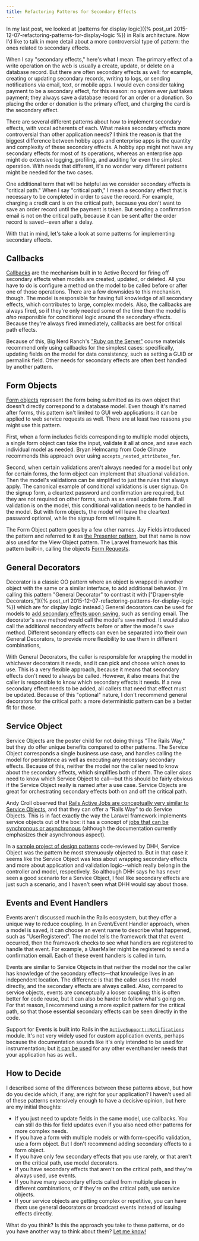 ```yaml
---
title: Refactoring Patterns for Secondary Effects
---
```


In my last post, we looked at [patterns for display logic]({% post_url 2015-12-07-refactoring-patterns-for-display-logic %}) in Rails architecture. Now I'd like to talk in more detail about a more controversial type of pattern: the ones related to secondary effects.

When I say "secondary effects," here's what I mean. The primary effect of a write operation on the web is usually a create, update, or delete on a database record. But there are often secondary effects as well: for example, creating or updating secondary records, writing to logs, or sending notifications via email, text, or mobile apps. I would even consider taking payment to be a secondary effect, for this reason: no system ever *just* takes payment; they always save a database record for an order or a donation. So placing the order or donation is the primary effect, and charging the card is the secondary effect.

There are several different patterns about how to implement secondary effects, with vocal adherents of each. What makes secondary effects more controversial than other application needs? I think the reason is that the biggest difference between hobby apps and enterprise apps is the quantity and complexity of these secondary effects. A hobby app might not have any secondary effects for most of its operations, whereas an enterprise app might do extensive logging, profiling, and auditing for even the simplest operation. With needs that different, it's no wonder very different patterns might be needed for the two cases.

One additional term that will be helpful as we consider secondary effects is "critical path." When I say "critical path," I mean a secondary effect that is necessary to be completed in order to save the record. For example, charging a credit card is on the critical path, because you don't want to save an order record until the payment is taken. But sending a confirmation email is not on the critical path, because it can be sent after the order record is saved--even after a delay.

With that in mind, let's take a look at some patterns for implementing secondary effects.

## Callbacks

[Callbacks](http://guides.rubyonrails.org/active_record_callbacks.html) are the mechanism built in to Active Record for firing off secondary effects when models are created, updated, or deleted. All you have to do is configure a method on the model to be called before or after one of those operations. There are a few downsides to this mechanism, though. The model is responsible for having full knowledge of all secondary effects, which contributes to large, complex models. Also, the callbacks are always fired, so if they're only needed some of the time then the model is *also* responsible for conditional logic around the secondary effects. Because they're always fired immediately, callbacks are best for critical path effects.

Because of this, Big Nerd Ranch's ["Ruby on the Server"](https://training.bignerdranch.com/classes/ruby-on-the-server) course materials recommend only using callbacks for the simplest cases: specifically, updating fields on the model for data consistency, such as setting a GUID or permalink field. Other needs for secondary effects are often best handled by another pattern.

## Form Objects

[Form objects](http://culttt.com/2015/11/04/using-form-objects-in-ruby-on-rails) represent the form being submitted as its own object that doesn't directly correspond to a database model. Even though it's named after forms, this pattern isn't limited to GUI web applications: it can be applied to web service requests as well. There are at least two reasons you might use this pattern.

First, when a form includes fields corresponding to multiple model objects, a single form object can take the input, validate it all at once, and save each individual model as needed. Bryan Helmcamp from Code Climate recommends this approach over using `accepts_nested_attributes_for`.

Second, when certain validations aren't always needed for a model but only for certain forms, the form object can implement that situational validation. Then the model's validations can be simplified to just the rules that always apply. The canonical example of conditional validations is user signup. On the signup form, a cleartext password and confirmation are required, but they are not required on other forms, such as an email update form. If all validation is on the model, this conditional validation needs to be handled in the model. But with form objects, the model will leave the cleartext password optional, while the signup form will require it.

The Form Object pattern goes by a few other names. Jay Fields introduced the pattern and referred to it as [the Presenter pattern](http://blog.jayfields.com/2007/03/rails-presenter-pattern.html), but that name is now also used for the View Object pattern. The Laravel framework has this pattern built-in, calling the objects [Form Requests](http://laravel.com/docs/5.1/validation#form-request-validation).

## General Decorators

Decorator is a classic OO pattern where an object is wrapped in another object with the same or a similar interface, to add additional behavior. (I'm calling this pattern "General Decorator" to contrast it with ["Draper-style Decorators,"]({% post_url 2015-12-07-refactoring-patterns-for-display-logic %}) which are for display logic instead.) General decorators can be used for models to [add secondary effects upon saving](http://blog.codeclimate.com/blog/2012/10/17/7-ways-to-decompose-fat-activerecord-models/), such as sending email. The decorator's `save` method would call the model's `save` method. It would also call the additional secondary effects before or after the model's `save` method. Different secondary effects can even be separated into their own General Decorators, to provide more flexibility to use them in different combinations,

With General Decorators, the caller is responsible for wrapping the model in whichever decorators it needs, and it can pick and choose which ones to use. This is a very flexible approach, because it means that secondary effects don't need to always be called. However, it also means that the caller is responsible to know which secondary effects it needs. If a new secondary effect needs to be added, all callers that need that effect must be updated. Because of this "optional" nature, I don't recommend general decorators for the critical path: a more deterministic pattern can be a better fit for those.

## Service Object

Service Objects are the poster child for not doing things "The Rails Way," but they do offer unique benefits compared to other patterns. The Service Object corresponds a single business use case, and handles calling the model for persistence as well as executing any necessary secondary effects. Because of this, neither the model nor the caller need to know about the secondary effects, which simplifies both of them. The caller *does* need to know which Service Object to call—but this should be fairly obvious if the Service Object really is named after a use case. Service Objects are great for orchestrating secondary effects both on and off the critical path.

Andy Croll observed that [Rails Active Jobs are conceptually very similar to Service Objects](http://youtu.be/60LH3em78V8), and that they can offer a "Rails Way" to do Service Objects. This is in fact exactly the way the Laravel framework implements service objects out of the box: it has a concept of [jobs that can be synchronous or asynchronous](http://laravel.com/docs/5.1/queues) (although the documentation currently emphasizes their asynchronous aspect).

In a [sample project of design patterns](http://youtu.be/bHpVdOzrvkE) code-reviewed by DHH, Service Object was the pattern he most strenuously objected to. But in that case it seems like the Service Object was less about wrapping secondary effects and more about application and validation logic--which really belong in the controller and model, respectively. So although DHH says he has never seen a good scenario for a Service Object, I feel like secondary effects are just such a scenario, and I haven't seen what DHH would say about those.

## Events and Event Handlers

Events aren't discussed much in the Rails ecosystem, but they offer a unique way to reduce coupling. In an Event/Event Handler approach, when a model is saved, it can choose an event name to describe what happened, such as "UserRegistered". The model tells the framework that that event occurred, then the framework checks to see what handlers are registered to handle that event. For example, a UserMailer might be registered to send a confirmation email. Each of these event handlers is called in turn.

Events are similar to Service Objects in that neither the model nor the caller has knowledge of the secondary effects—that knowledge lives in an independent location. The difference is that the caller uses the model directly, and the secondary effects are always called. Also, compared to service objects, events are conceptually a looser coupling; this is often better for code reuse, but it can also be harder to follow what's going on. For that reason, I recommend using a more explicit pattern for the critical path, so that those essential secondary effects can be seen directly in the code.

Support for Events is built into Rails in the [`ActiveSupport::Notifications`](http://api.rubyonrails.org/classes/ActiveSupport/Notifications.html) module. It's not very widely used for custom application events, perhaps because the documentation sounds like it's only intended to be used for instrumentation; but [it can be used](http://youtu.be/dgUhP606F9w) for any other event/handler needs that your application has as well..

## How to Decide

I described some of the differences between these patterns above, but how do you decide which, if any, are right for your application? I haven't used all of these patterns extensively enough to have a decisive opinion, but here are my initial thoughts:

- If you just need to update fields in the same model, use callbacks. You can still do this for field updates even if you also need other patterns for more complex needs.
- If you have a form with multiple models or with form-specific validation, use a form object. But I don't recommend adding secondary effects to a form object.
- If you have only few secondary effects that you use rarely, or that aren't on the critical path, use model decorators.
- If you have secondary effects that aren't on the critical path, and they're always used, use events.
- If you have many secondary effects called from multiple places in different combinations, or if they're on the critical path, use service objects.
- If your service objects are getting complex or repetitive, you can have *them* use general decorators or broadcast events instead of issuing effects directly.

What do you think? Is this the approach you take to these patterns, or do you have another way to think about them? [Let me know!](https://twitter.com/CodingItWrong)
